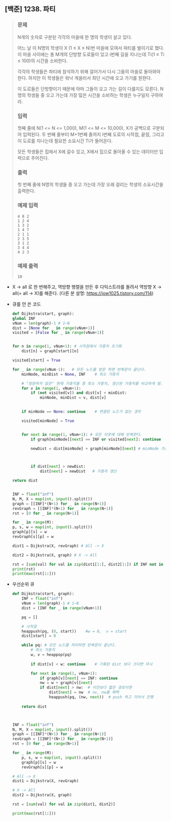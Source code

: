 ## [백준] 1238. 파티

>### 문제
>
>N개의 숫자로 구분된 각각의 마을에 한 명의 학생이 살고 있다.
>
>어느 날 이 N명의 학생이 X (1 ≤ X ≤ N)번 마을에 모여서 파티를 벌이기로 했다. 이 마을 사이에는 총 M개의 단방향 도로들이 있고 i번째 길을 지나는데 Ti(1 ≤ Ti ≤ 100)의 시간을 소비한다.
>
>각각의 학생들은 파티에 참석하기 위해 걸어가서 다시 그들의 마을로 돌아와야 한다. 하지만 이 학생들은 워낙 게을러서 최단 시간에 오고 가기를 원한다.
>
>이 도로들은 단방향이기 때문에 아마 그들이 오고 가는 길이 다를지도 모른다. N명의 학생들 중 오고 가는데 가장 많은 시간을 소비하는 학생은 누구일지 구하여라.
>
>### 입력
>
>첫째 줄에 N(1 <= N <= 1,000), M(1 <= M <= 10,000), X가 공백으로 구분되어 입력된다. 두 번째 줄부터 M+1번째 줄까지 i번째 도로의 시작점, 끝점, 그리고 이 도로를 지나는데 필요한 소요시간 Ti가 들어온다.
>
>모든 학생들은 집에서 X에 갈수 있고, X에서 집으로 돌아올 수 있는 데이터만 입력으로 주어진다.
>
>### 출력
>
>첫 번째 줄에 N명의 학생들 중 오고 가는데 가장 오래 걸리는 학생의 소요시간을 출력한다.
>
>### 예제 입력
>
>```
>4 8 2
>1 2 4
>1 3 2
>1 4 7
>2 1 1
>2 3 5
>3 1 2
>3 4 4
>4 2 3
>```
>
>### 예제 출력
>
>```
>10
>```





* X -> all 로 한 번해주고, 역방향 행렬을 만든 후 다익스트라를 돌려서 역방향 X -> all(= all -> X)를 해준다. (다른 분 설명: https://jow1025.tistory.com/114)



* 큐를 안 쓴 코드

  ```python
  def Dijkstra(start, graph):
  global INF
  vNum = len(graph)-1 # 1~N
  dist = [None for _ in range(vNum+1)]
  visited = [False for _ in range(vNum+1)]
  
  
  for n in range(1, vNum+1): # 시작점에서 가중치 초기화
      dist[n] = graph[start][n]
  
  visited[start] = True
  
  for _ in range(vNum-1):	# 모든 노드를 방문 하면 반복문이 끝난다.
      minNode, minDist = None, INF    # 최소 가중치
  
      # "방문하지 않은" 현재 가중치들 중 최소 가중치, 갱신된 가중치를 비교하게 됨. 방문한 건 제외한다. 방문한 건, 이미 최소 가중치가 갱신되었기 떄문
      for v in range(1, vNum+1):
          if (not visited[v]) and dist[v] < minDist:
              minNode, minDist = v, dist[v]
  
      
      if minNode == None: continue    # 연결된 노드가 없는 경우
  
      visited[minNode] = True
  
  
      for next in range(1, vNum+1):	# 모든 이웃에 대해 반복한다.
          if graph[minNode][next] == INF or visited[next]: continue
  
          newDist = dist[minNode] + graph[minNode][next] # minNode 가중치 + next 가중치
  
  
  
          if dist[next] > newDist:
              dist[next] = newDist   # 가중치 갱신
  
  return dist
  
  
  INF = float("inf")
  N, M, X = map(int, input().split())
  graph = [[INF]*(N+1) for _ in range(N+1)]
  revGraph = [[INF]*(N+1) for _ in range(N+1)]
  rst = [0 for _ in range(N+1)]
  
  for _ in range(M):
  p, s, w = map(int, input().split())
  graph[p][s] = w
  revGraph[s][p] = w
  
  dist1 = Dijkstra(X, revGraph) # All -> X
  
  dist2 = Dijkstra(X, graph) # X -> All
  
  rst = [sum(val) for val in zip(dist1[1:], dist2[1:]) if INF not in val]
  print(rst)
  print(max(rst[1:]))
  
  ```
  
  



* 우선순위 큐

  ```python
  def Dijkstra(start, graph):
      INF = float("inf")
      vNum = len(graph)-1 # 1~N
      dist = [INF for _ in range(vNum+1)]
  
      pq = []
  
      # 시작점
      heappush(pq, (0, start))    #w = 0,  v = start
      dist[start] = 0
  
      while pq:	# 모든 노드를 처리하면 반복문이 끝난다.
          # 최소 가중치
          w, v = heappop(pq)
          
          if dist[v] < w: continue    # 기록된 dist 보다 크다면 무시
  
          for next in range(1, vNum+1):
              if graph[v][next] == INF: continue
              nw = w + graph[v][next]
              if dist[next] > nw:  # 이전보다 짧은 경로이면
                  dist[next] = nw  # nv, nw를 채택
                  heappush(pq, (nw, next))  # push 하고 이어서 진행
      
      return dist
  
  
  
  INF = float("inf")
  N, M, X = map(int, input().split())
  graph = [[INF]*(N+1) for _ in range(N+1)]
  revGraph = [[INF]*(N+1) for _ in range(N+1)]
  rst = [0 for _ in range(N+1)]
  
  for _ in range(M):
      p, s, w = map(int, input().split())
      graph[p][s] = w
      revGraph[s][p] = w
  
  # All -> X
  dist1 = Dijkstra(X, revGraph)
  
  # X -> All
  dist2 = Dijkstra(X, graph)
  
  rst = [sum(val) for val in zip(dist1, dist2)]
  
  print(max(rst[1:]))
  
  ```

  
  
  